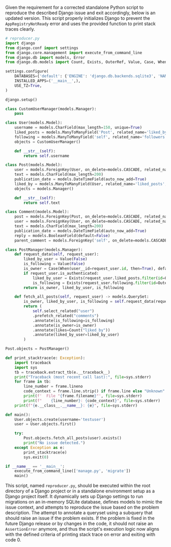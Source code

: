 Given the requirement for a corrected standalone Python script to reproduce the described Django issue and exit accordingly, below is an updated version. This script properly initializes Django to prevent the `AppRegistryNotReady` error and uses the provided function to print stack traces clearly.

```python
# reproducer.py
import django
from django.conf import settings
from django.core.management import execute_from_command_line
from django.db import models, Error
from django.db.models import Count, Exists, OuterRef, Value, Case, When

settings.configure(
    DATABASES={'default': {'ENGINE': 'django.db.backends.sqlite3', 'NAME': ':memory:'}},
    INSTALLED_APPS=('__main__',),
    USE_TZ=True,
)

django.setup()

class CustomUserManager(models.Manager):
    pass

class User(models.Model):
    username = models.CharField(max_length=150, unique=True)
    liked_posts = models.ManyToManyField('Post', related_name='liked_by')
    following = models.ManyToManyField('self', related_name='followers', symmetrical=False)
    objects = CustomUserManager()

    def __str__(self):
        return self.username

class Post(models.Model):
    user = models.ForeignKey(User, on_delete=models.CASCADE, related_name='posts')
    text = models.CharField(max_length=200)
    publication_date = models.DateTimeField(auto_now_add=True)
    liked_by = models.ManyToManyField(User, related_name='liked_posts', blank=True)
    objects = models.Manager()

    def __str__(self):
        return self.text

class Comment(models.Model):
    post = models.ForeignKey(Post, on_delete=models.CASCADE, related_name='comments')
    user = models.ForeignKey(User, on_delete=models.CASCADE, related_name='comments')
    text = models.CharField(max_length=200)
    publication_date = models.DateTimeField(auto_now_add=True)
    reply = models.BooleanField(default=False)
    parent_comment = models.ForeignKey('self', on_delete=models.CASCADE, null=True, blank=True, related_name='replies')

class PostManager(models.Manager):
    def request_data(self, request_user):
        liked_by_user = Value(False)
        is_following = Value(False)
        is_owner = Case(When(user__id=request_user.id, then=True), default=False)
        if request_user.is_authenticated:
            liked_by_user = Exists(request_user.liked_posts.filter(id=OuterRef("id")))
            is_following = Exists(request_user.following.filter(id=OuterRef("user__id")))
        return is_owner, liked_by_user, is_following

    def fetch_all_posts(self, request_user) -> models.QuerySet:
        is_owner, liked_by_user, is_following = self.request_data(request_user)
        return (
            self.select_related("user")
            .prefetch_related("comments")
            .annotate(is_following=is_following)
            .annotate(is_owner=is_owner)
            .annotate(likes=Count("liked_by"))
            .annotate(liked_by_user=liked_by_user)
        )

Post.objects = PostManager()

def print_stacktrace(e: Exception):
    import traceback
    import sys
    tb = traceback.extract_tb(e.__traceback__)
    print("Traceback (most recent call last):", file=sys.stderr)
    for frame in tb:
        line_number = frame.lineno
        code_context = frame.line.strip() if frame.line else "Unknown"
        print(f'  File "{frame.filename}"', file=sys.stderr)
        print(f"    {line_number}: {code_context}", file=sys.stderr)
    print(f"{e.__class__.__name__}: {e}", file=sys.stderr)

def main():
    User.objects.create(username='testuser')
    user = User.objects.first()

    try:
        Post.objects.fetch_all_posts(user).exists()
        print("No issue detected.")
    except Exception as e:
        print_stacktrace(e)
        sys.exit(0)

if __name__ == '__main__':
    execute_from_command_line(['manage.py', 'migrate'])
    main()
```

This script, named `reproducer.py`, should be executed within the root directory of a Django project or in a standalone environment setup as a Django project itself. It dynamically sets up Django settings to run migrations on an in-memory SQLite database, defines models to mimic the issue context, and attempts to reproduce the issue based on the problem description. The attempt to annotate a queryset using a subquery that should raise an issue if the problem exists. If the problem is fixed in the future Django release or by changes in the code, it should not raise an `AssertionError` anymore, and thus the script's execution logic now aligns with the defined criteria of printing stack trace on error and exiting with code 0.